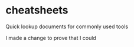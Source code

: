 # cheatsheets
Quick lookup documents for commonly used tools

I made a change to prove that I could

